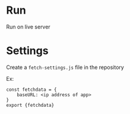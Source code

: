# Run
Run on live server
# Settings

Create a `fetch-settings.js` file in the repository

Ex:

	const fetchdata = {
		baseURL: <ip address of app>
	}
	export {fetchdata}